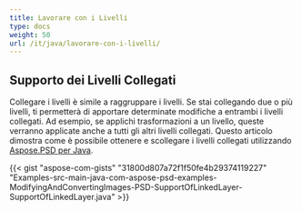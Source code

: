 ```yaml
---
title: Lavorare con i Livelli
type: docs
weight: 50
url: /it/java/lavorare-con-i-livelli/
---
```


## **Supporto dei Livelli Collegati**
Collegare i livelli è simile a raggruppare i livelli. Se stai collegando due o più livelli, ti permetterà di apportare determinate modifiche a entrambi i livelli collegati. Ad esempio, se applichi trasformazioni a un livello, queste verranno applicate anche a tutti gli altri livelli collegati. Questo articolo dimostra come è possibile ottenere e scollegare i livelli collegati utilizzando [Aspose.PSD per Java](https://products.aspose.com/psd/java).



{{< gist "aspose-com-gists" "31800d807a72f1f50fe4b29374119227" "Examples-src-main-java-com-aspose-psd-examples-ModifyingAndConvertingImages-PSD-SupportOfLinkedLayer-SupportOfLinkedLayer.java" >}}
